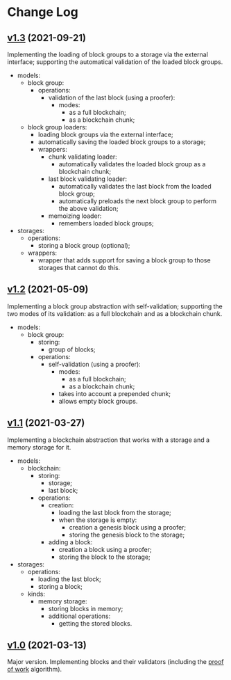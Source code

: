 # Change Log

## [v1.3](https://github.com/thewizardplusplus/go-blockchain/tree/v1.3) (2021-09-21)

Implementing the loading of block groups to a storage via the external interface; supporting the automatical validation of the loaded block groups.

- models:
  - block group:
    - operations:
      - validation of the last block (using a proofer):
        - modes:
          - as a full blockchain;
          - as a blockchain chunk;
  - block group loaders:
    - loading block groups via the external interface;
    - automatically saving the loaded block groups to a storage;
    - wrappers:
      - chunk validating loader:
        - automatically validates the loaded block group as a blockchain chunk;
      - last block validating loader:
        - automatically validates the last block from the loaded block group;
        - automatically preloads the next block group to perform the above validation;
      - memoizing loader:
        - remembers loaded block groups;
- storages:
  - operations:
    - storing a block group (optional);
  - wrappers:
    - wrapper that adds support for saving a block group to those storages that cannot do this.

## [v1.2](https://github.com/thewizardplusplus/go-blockchain/tree/v1.2) (2021-05-09)

Implementing a block group abstraction with self-validation; supporting the two modes of its validation: as a full blockchain and as a blockchain chunk.

- models:
  - block group:
    - storing:
      - group of blocks;
    - operations:
      - self-validation (using a proofer):
        - modes:
          - as a full blockchain;
          - as a blockchain chunk;
        - takes into account a prepended chunk;
        - allows empty block groups.

## [v1.1](https://github.com/thewizardplusplus/go-blockchain/tree/v1.1) (2021-03-27)

Implementing a blockchain abstraction that works with a storage and a memory storage for it.

- models:
  - blockchain:
    - storing:
      - storage;
      - last block;
    - operations:
      - creation:
        - loading the last block from the storage;
        - when the storage is empty:
          - creation a genesis block using a proofer;
          - storing the genesis block to the storage;
      - adding a block:
        - creation a block using a proofer;
        - storing the block to the storage;
- storages:
  - operations:
    - loading the last block;
    - storing a block;
  - kinds:
    - memory storage:
      - storing blocks in memory;
      - additional operations:
        - getting the stored blocks.

## [v1.0](https://github.com/thewizardplusplus/go-blockchain/tree/v1.0) (2021-03-13)

Major version. Implementing blocks and their validators (including the [proof of work](https://en.wikipedia.org/wiki/Proof_of_work) algorithm).
